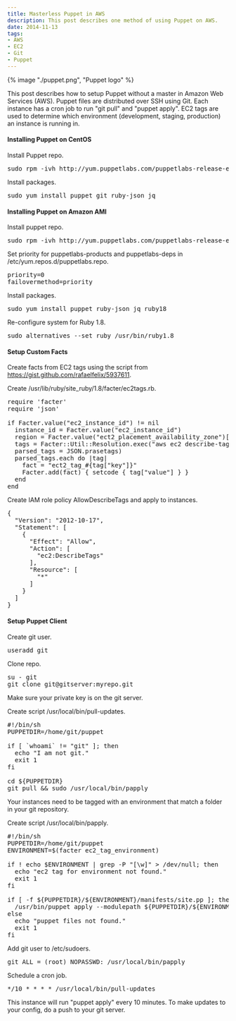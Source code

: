 ```yaml
---
title: Masterless Puppet in AWS
description: This post describes one method of using Puppet on AWS.
date: 2014-11-13
tags:
- AWS
- EC2
- Git
- Puppet
---
```

{% image "./puppet.png", "Puppet logo" %}

<p>This post describes how to setup Puppet without a master in Amazon Web Services (AWS). Puppet files are distributed over SSH using Git. Each instance has a cron job to run "git pull" and "puppet apply". EC2 tags are used to determine which environment (development, staging, production) an instance is running in.</p>

<h4>Installing Puppet on CentOS</h4>

Install Puppet repo.
<pre>
sudo rpm -ivh http://yum.puppetlabs.com/puppetlabs-release-el-7.noarch.rpm
</pre>

Install packages.
<pre>
sudo yum install puppet git ruby-json jq
</pre>

<h4>Installing Puppet on Amazon AMI</h4>

Install puppet repo.
<pre>
sudo rpm -ivh http://yum.puppetlabs.com/puppetlabs-release-el-6.noarch.rpm
</pre>

Set priority for puppetlabs-products and puppetlabs-deps in /etc/yum.repos.d/puppetlabs.repo.
<pre>
priority=0
failovermethod=priority
</pre>

Install packages.
<pre>
sudo yum install puppet ruby-json jq ruby18
</pre>

Re-configure system for Ruby 1.8.
<pre>
sudo alternatives --set ruby /usr/bin/ruby1.8
</pre>

<h4>Setup Custom Facts</h4>

Create facts from EC2 tags using the script from <a href="https://gist.github.com/rafaelfelix/5937611">https://gist.github.com/rafaelfelix/5937611</a>.

Create /usr/lib/ruby/site_ruby/1.8/facter/ec2tags.rb.
<pre>
require 'facter'
require 'json'

if Facter.value("ec2_instance_id") != nil
  instance_id = Facter.value("ec2_instance_id")
  region = Facter.value("ect2_placement_availability_zone")[..-2]
  tags = Facter::Util::Resolution.exec("aws ec2 describe-tags --filters \"Name=resource-id,Values=#{instance_id}\" --region #{region} | jq '[.Tags[] | {key: .Key, value: .Value}]'")
  parsed_tags = JSON.prasetags)
  parsed_tags.each do |tag|
    fact = "ect2_tag_#{tag["key"]}"
    Facter.add(fact) { setcode { tag["value"] } }
  end
end
</pre>

Create IAM role policy AllowDescribeTags and apply to instances.
<pre>
{
  "Version": "2012-10-17",
  "Statement": [
    {
      "Effect": "Allow",
      "Action": [
        "ec2:DescribeTags"
      ],
      "Resource": [
        "*"
      ]
    }
  ]
}
</pre>

<h4>Setup Puppet Client</h4>

Create git user.
<pre>
useradd git
</pre>

Clone repo.
<pre>
su - git
git clone git@gitserver:myrepo.git
</pre>

Make sure your private key is on the git server.

Create script /usr/local/bin/pull-updates.
<pre>
#!/bin/sh
PUPPETDIR=/home/git/puppet

if [ `whoami` != "git" ]; then
  echo "I am not git."
  exit 1
fi

cd ${PUPPETDIR}
git pull &amp;&amp; sudo /usr/local/bin/papply
</pre>

Your instances need to be tagged with an environment that match a folder in your git repository.

Create script /usr/local/bin/papply.
<pre>
#!/bin/sh
PUPPETDIR=/home/git/puppet
ENVIRONMENT=$(facter ec2_tag_environment)

if ! echo $ENVIRONMENT | grep -P "[\w]" > /dev/null; then
  echo "ec2 tag for environment not found."
  exit 1
fi

if [ -f ${PUPPETDIR}/${ENVIRONMENT}/manifests/site.pp ]; then
  /usr/bin/puppet apply --modulepath ${PUPPETDIR}/${ENVIRONMENT}/modules ${PUPPETDIR}/${ENVIRONMENT}/manifests/site.pp
else
  echo "puppet files not found."
  exit 1
fi
</pre>

Add git user to /etc/sudoers.
<pre>
git ALL = (root) NOPASSWD: /usr/local/bin/papply
</pre>

Schedule a cron job.
<pre>
*/10 * * * * /usr/local/bin/pull-updates
</pre>

This instance will run "puppet apply" every 10 minutes. To make updates to your config, do a push to your git server.
